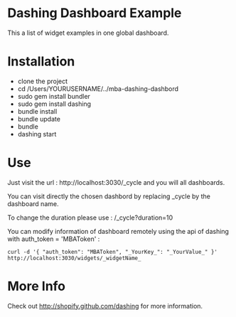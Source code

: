 
# Dashing Dashboard Example

This a list of widget examples in one global dashboard.

# Installation

- clone the project
- cd /Users/YOURUSERNAME/../mba-dashing-dashbord
- sudo gem install bundler
- sudo gem install dashing
- bundle install
- bundle update
- bundle
- dashing start

# Use

Just visit the url : http://localhost:3030/_cycle  and you will all dashboards.

You can visit directly the chosen dashbord by replacing _cycle by the dashboard name.

To change the duration please use : /_cycle?duration=10


You can modify information of dashboard remotely using the api of dashing with auth_token = 'MBAToken' :

```
curl -d '{ "auth_token": "MBAToken", "_YourKey_": "_YourValue_" }' http://localhost:3030/widgets/_widgetName_
```

# More Info

Check out http://shopify.github.com/dashing for more information.
